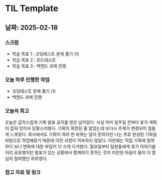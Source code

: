 # TIL Template

## 날짜: 2025-02-18

### 스크럼
- 학습 목표 1 : 코딩테스트 문제 풀기 (1)
- 학습 목표 2 : 로드테스트
- 학습 목표 3 : 백엔드 과제 진행

### 오늘 하루 진행한 작업
- 코딩테스트 문제 풀기 (1)
- 백엔드 과제 진행

### 오늘의 회고
오늘은 갑작스럽게 기획 발표 공지를 받은 날이었다. 사실 이미 일주일 전부터 휴가 계획이 잡혀 있어서 당황스러웠다. 기획이 확정된 줄 알았는데 또다시 주제가 변경되어 힘들게 느껴졌다.
회사에서도 기획이 여러 번 바뀌는 일이 흔하지만 나는 주로 완성된 기획을 바탕으로 작업해왔기 때문에 이런 과정이 익숙하지 않았다. 이번에는 직접 기획에 참여하다 보니 변화에 대한 부담이 더 크게 다가왔다.
월요일부터 팀원들에게 휴가 이야기를 미리 공유했지만 발표가 있는 상황에서 함께하지 못하는 것이 미안한 마음이 들어 더 열심히 참여했던 하루였다.

### 참고 자료 및 링크